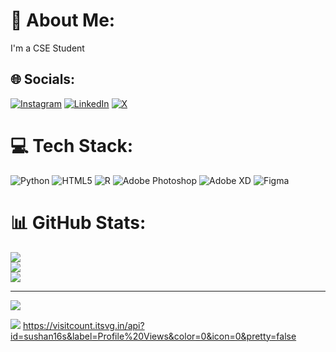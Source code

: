 # 💫 About Me:
I'm a CSE Student


## 🌐 Socials:
[![Instagram](https://img.shields.io/badge/Instagram-%23E4405F.svg?logo=Instagram&logoColor=white)](https://instagram.com/sushan.one16s) [![LinkedIn](https://img.shields.io/badge/LinkedIn-%230077B5.svg?logo=linkedin&logoColor=white)](https://linkedin.com/in/SushanS) [![X](https://img.shields.io/badge/X-black.svg?logo=X&logoColor=white)](https://x.com/sushan16s) 

# 💻 Tech Stack:
![Python](https://img.shields.io/badge/python-3670A0?style=flat&logo=python&logoColor=ffdd54) ![HTML5](https://img.shields.io/badge/html5-%23E34F26.svg?style=flat&logo=html5&logoColor=white) ![R](https://img.shields.io/badge/r-%23276DC3.svg?style=flat&logo=r&logoColor=white) ![Adobe Photoshop](https://img.shields.io/badge/adobe%20photoshop-%2331A8FF.svg?style=flat&logo=adobe%20photoshop&logoColor=white) ![Adobe XD](https://img.shields.io/badge/Adobe%20XD-470137?style=flat&logo=Adobe%20XD&logoColor=#FF61F6) ![Figma](https://img.shields.io/badge/figma-%23F24E1E.svg?style=flat&logo=figma&logoColor=white)
# 📊 GitHub Stats:
![](https://github-readme-stats.vercel.app/api?username=sushan16s&theme=dark&hide_border=false&include_all_commits=true&count_private=true)<br/>
![](https://github-readme-streak-stats.herokuapp.com/?user=sushan16s&theme=dark&hide_border=false)<br/>
![](https://github-readme-stats.vercel.app/api/top-langs/?username=sushan16s&theme=dark&hide_border=false&include_all_commits=true&count_private=true&layout=compact)

---
[![](https://visitcount.itsvg.in/api?id=sushan16s&icon=0&color=0)](https://visitcount.itsvg.in)

<!-- Proudly created with GPRM ( https://gprm.itsvg.in ) -->
[![](https://visitcount.itsvg.in/api?id=sushan16s&label=Profile%20Views&color=0&icon=0&pretty=false)](https://visitcount.itsvg.in)
https://visitcount.itsvg.in/api?id=sushan16s&label=Profile%20Views&color=0&icon=0&pretty=false
